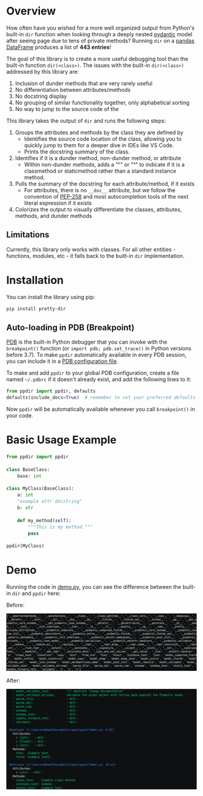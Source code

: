 # Overview

How often have you wished for a more well organized output from Python's built-in `dir` function when looking through a deeply nested [pydantic](https://pydantic-docs.helpmanual.io/) model after seeing page due to tens of private methods? Running `dir` on a [pandas DataFrame](https://pandas.pydata.org/pandas-docs/stable/reference/api/pandas.DataFrame.html) produces a list of **443 entries**!

The goal of this library is to create a more useful debugging tool than the built-in function `dir(<class>)`. The issues with the built-in `dir(<class>)` addressed by this library are:

1. Inclusion of dunder methods that are very rarely useful
2. No differentiation between attributes/methods
3. No docstring display
4. No grouping of similar functionality together, only alphabetical sorting
5. No way to jump to the source code of the 

This library takes the output of `dir` and runs the following steps:

1. Groups the attributes and methods by the class they are defined by
   - Identifies the source code location of the class, allowing you to quickly jump to them for a deeper dive in IDEs like VS Code.
   - Prints the docstring summary of the class.
2. Identifies if it is a dunder method, non-dunder method, or attribute
   - Within non-dunder methods, adds a "ᶜ" or "ˢ" to indicate if it is a classmethod or staticmethod rather than a standard instance method.
3. Pulls the summary of the docstring for each attribute/method, if it exists
   - For attributes, there is no `__doc__` attribute, but we follow the convention of [PEP-258](https://www.python.org/dev/peps/pep-0258/) and most autocompletion tools of the next literal expression if it exists
4. Colorizes the output to visually differentiate the classes, attributes, methods, and dunder methods

## Limitations

Currently, this library only works with classes. For all other entities - functions, modules, etc - it falls back to the built-in `dir` implementation.

# Installation

You can install the library using pip:

```bash
pip install pretty-dir
```

## Auto-loading in PDB (Breakpoint)

[PDB](https://docs.python.org/3/library/pdb.html) is the built-in Python debugger that you can invoke with the `breakpoint()` function (or `import pdb; pdb.set_trace()` in Python versions before 3.7). To make `ppdir` automatically available in every PDB session, you can include it in a [PDB configuration file](https://docs.python.org/3/library/pdb.html#debugger-commands).

To make and add `ppdir` to your global PDB configuration, create a file named `~/.pdbrc` if it doesn't already exist, and add the following lines to it:

```python
from ppdir import ppdir, defaults
defaults(include_docs=True)  # remember to set your preferred defaults!
```

Now `ppdir` will be automatically available whenever you call `breakpoint()` in your code.

# Basic Usage Example

```python
from ppdir import ppdir

class BaseClass:
    base: int

class MyClass(BaseClass):
    a: int
    "example attr docstring"
    b: str

    def my_method(self):
        """This is my method."""
        pass

ppdir(MyClass)
```

# Demo

Running the code in [demo.py](demo.py), you can see the difference between the built-in `dir` and `ppdir` here:

Before:

![before](/example_images/before.png)

After:

![after](/example_images/after.png)